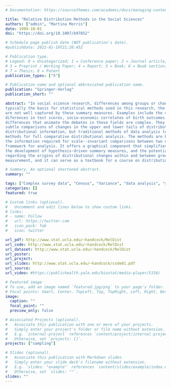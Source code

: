 ```yaml
---
# Documentation: https://sourcethemes.com/academic/docs/managing-content/

title: "Relative Distribution Methods in the Social Sciences"
authors: ["admin", "Martina Morris"]
date: 1999-10-01
doi: "https://doi.org/10.1007/b97852"

# Schedule page publish date (NOT publication's date).
#publishDate: 2022-01-10T21:28:45Z

# Publication type.
# Legend: 0 = Uncategorized; 1 = Conference paper; 2 = Journal article;
# 3 = Preprint / Working Paper; 4 = Report; 5 = Book; 6 = Book section;
# 7 = Thesis; 8 = Patent
publication_types: ["5"]

# Publication name and optional abbreviated publication name.
publication: "Springer-Verlag"
publication_short: ""

abstract: "In social science research, differences among groups or changes over time are a common focus of study. While means and variances are
typically the basis for statistical methods used in this research, the underlying social theory often implies properties of distributions that
are not well captured by these summary measures. Examples include the current controversies regarding growing inequality in earnings, racial
diferences in test scores, socio-economic correlates of birth outcomes, and the impact of smoking on survival and health. The distributional
differences that animate the debates in these fields are complex. They comprise the usual mean-shifts and changes in variance, but also more
subtle comparisons of changes in the upper and lower tails of distributions. Survey and census data on such attributes contain a wealth of
distributional information, but traditional methods of data analysis leave much of this information untapped. In this monograph, we present
methods for full comparative distributional analysis. The methods are based on the relative distribution, a nonparametric complete summary of
the information required for scale--invariant comparisons between two distributions. The relative distribution provides a general integrated
framework for analysis. It offers a graphical component that simplifies exploratory data analysis and display, a statistically valid basis for
the development of hypothesis-driven summary measures, and the potential for decomposition that enables one to examine complex hypotheses
regarding the origins of distributional changes within and between groups. The monograph is written for data analysts and those interested in
measurement, and it can serve as a textbook for a course on distributional methods. The presentation is application oriented."

# Summary. An optional shortened abstract.
summary: ""

tags: ["Complex survey data", "Census", "Variance", "data analysis", "statistical method"]
categories: []
featured: true

# Custom links (optional).
#   Uncomment and edit lines below to show custom links.
# links:
# - name: Follow
#   url: https://twitter.com
#   icon_pack: fab
#   icon: twitter

url_pdf: http://www.stat.ucla.edu/~handcock/RelDist
url_code: http://www.stat.ucla.edu/~handcock/RelDist
url_dataset: http://www.stat.ucla.edu/~handcock/RelDist
url_poster:
url_project:
url_slides: http://www.stat.ucla.edu/~handcock/csde01.pdf
url_source:
url_video: #https://publichealth.yale.edu/biostat/media-player/5158/

# Featured image
# To use, add an image named `featured.jpg/png` to your page's folder.
# Focal points: Smart, Center, TopLeft, Top, TopRight, Left, Right, BottomLeft, Bottom, BottomRight.
image:
  caption: ""
  focal_point: ""
  preview_only: false

# Associated Projects (optional).
#   Associate this publication with one or more of your projects.
#   Simply enter your project's folder or file name without extension.
#   E.g. `internal-project` references `content/project/internal-project/index.md`.
#   Otherwise, set `projects: []`.
projects: ["sampling"]

# Slides (optional).
#   Associate this publication with Markdown slides.
#   Simply enter your slide deck's filename without extension.
#   E.g. `slides: "example"` references `content/slides/example/index.md`.
#   Otherwise, set `slides: ""`.
slides: ""
---
```

